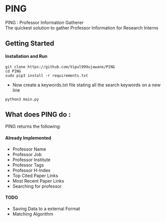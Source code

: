 # PING
PING : Professor Information Gatherer\
The quickest solution to gather Professor Information for Research Interns
## Getting Started
#### Installation and Run
```
git clone https://github.com/Vipul999ujawane/PING
cd PING
sudo pip3 install -r requirements.txt
```
* Now create a keywords.txt file stating all the search keywords on a new line
```
python3 main.py
```
## What does PING do :
PING returns the following:
#### Already Implemented
* Professor Name
* Professor Job
* Professor Institute
* Professor Tags
* Professor H-Index
* Top Cited Paper Links
* Most Recent Paper Links
* Searching for professor
#### TODO
* Saving Data to a external Format
* Matching Algorithm 